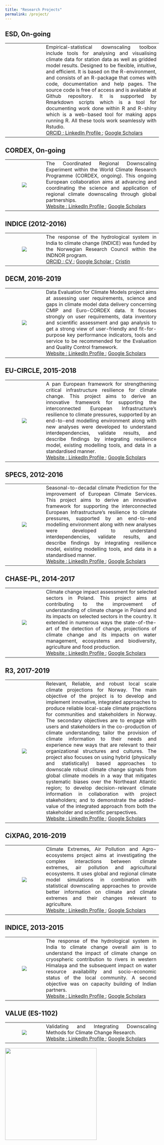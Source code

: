 ```yaml
---
title: "Research Projects"
permalink: /project/
---
```



## ESD, On-going
<table>
 <tr>
  <td width="25%" ><center> <img src=""/> </center></td>
  <td align="justify">
  Empirical-statistical downscaling toolbox include tools for analysing and visualising climate data for station data as well as gridded model results. Designed to be flexible, intuitive, and efficient. It is based on the R-environment, and consists of an R-package that comes with code, documentation and help pages. The source code is free of access and is available at Github repository. It is supported by Rmarkdown scripts which is a tool for documenting work done within R and R-shiny which is a web-based tool for making apps running R. All these tools work seamlessly with Rstudio.
<br>
 <a href=""> ORCID </a>;<a href=""> LinkedIn Profile </a>; <a href=""> Google Scholars </a>
 </td>
 </tr>
 </table>

## CORDEX, On-going
<table>
 <tr>
  <td width="25%" ><center> <img src="https://cordex.org/wp-content/themes/rt_callisto/custom/images/CORDEX_Variant%202_eeva%20-%20whiteCordexLine2Africa.png"/> </center></td>
  <td align="justify">
The Coordinated Regional Downscaling Experiment within the World Climate Research Programme (CORDEX, ongoing). This ongoing European collaboration aims at advancing and coordinating the science and application of regional climate downscaling through global partnerships. 
<br>
 <a href="http://www.cordex.org/"> Website </a>;<a href=""> LinkedIn Profile </a>; <a href=""> Google Scholars </a>
 </td>
 </tr>
 </table>

## INDICE (2012-2016)
<table>
 <tr>
  <td width="25%" ><center> <img src="https://www.nve.no/Media/3454/indice-logo.jpg?width=201&height=168"/> </center></td>
  <td align="justify">
 The response of the hydrological system in India to climate change (INDICE) was funded by the Norwegian Research Council within the INDNOR program.
  <br>
 <a href="https://orcid.org/0000-0002-5969-4508"> ORCID </a>;<a href="https://docs.google.com/document/d/14Vnfk0DuEwSPCJgnTAwzx1woqk4TWoivlrS7tBFU2SA/edit?usp=sharing"> CV </a>; <a href="https://scholar.google.com/citations?user=KYAUZL4AAAAJ&hl=no"> Google Scholar </a>; <a href="https://app.cristin.no/search.jsf?t=%22Rasmus%20Benestad%22"> Cristin </a>
 </td>
 </tr>
 </table>



## DECM, 2016-2019
<table>
 <tr>
  <td width="25%" ><center> <img src="https://decm.copernicus-climate.eu/DECM_dashboard.png"/> </center></td>
  <td align="justify">
  Data Evaluation for Climate Models project aims at assessing user requirements, science and gaps in climate model data delivery concerning CMIP and Euro-CORDEX data. It focuses strongly on user requirements, data inventory and scientific assessment and gap analysis to get a strong view of user-friendly and fit-for-purpose key performance indicators, tools and service to be recommended for the Evaluation and Quality Control framework.<br>
 <a href="https://climate.copernicus.eu/data-evaluation-climate-models"> Website </a>;<a href=""> LinkedIn Profile </a>; <a href=""> Google Scholars </a>
 </td>
 </tr>
 </table>

## EU-CIRCLE,  2015-2018
<table>
 <tr>
  <td width="25%" ><center> <img src="https://www.eu-circle.eu/wp-content/uploads/2016/05/logo_400x400.jpg"/> </center></td>
  <td align="justify">
  A pan European framework for strengthening critical infrastructure resilience for climate change. This project aims to derive an innovative framework for supporting the interconnected European Infrastructure’s resilience to climate pressures, supported by an end-to-end modelling environment along with new analyses were developed to understand interdependencies, validate results, and describe findings by integrating resilience model, existing modelling tools, and data in a standardised manner.<br>
 <a href="www.eu-circle.eu/"> Website </a>;<a href=""> LinkedIn Profile </a>; <a href=""> Google Scholars </a>
 </td>
 </tr>
 </table>

## SPECS, 2012-2016
<table>
 <tr>
  <td width="25%" ><center> <img src="http://www.specs-fp7.eu/sites/default/files/320px-SPECS_Logo_transparent_v12_0.png"/> </center></td>
  <td align="justify">
  Seasonal-to-decadal climate Prediction for the improvement of European Climate Services. This project aims to derive an innovative framework for supporting the interconnected European Infrastructure’s resilience to climate pressures, supported by an end-to-end modelling environment along with new analyses were developed to understand interdependencies, validate results, and describe findings by integrating resilience model, existing modelling tools, and data in a standardised manner.<br>
 <a href="www.eu-circle.eu/"> Website </a>;<a href=""> LinkedIn Profile </a>; <a href=""> Google Scholars </a>
 </td>
 </tr>
 </table>

## CHASE-PL, 2014-2017
<table>
 <tr>
  <td width="25%" ><center> <img src="http://serwer1557491.home.pl/autoinstalator/wordpress/wp-content/uploads/2015/09/cropped-strona-logo_2.jpg"/> </center></td>
  <td align="justify">
  Climate change impact assessment for selected sectors in Poland. This project aims at contributing to the improvement of understanding of climate change in Poland and its impacts on selected sectors in the country. It extended in numerous ways the state-of-the-art of the detection of change, projections of climate change and its impacts on water management, ecosystems and biodiversity, agriculture and food production.<br>
 <a href="http://chase-pl.pl/"> Website </a>;<a href=""> LinkedIn Profile </a>; <a href=""> Google Scholars </a>
 </td>
 </tr>
 </table>

## R3, 2017-2019
<table>
 <tr>
  <td width="25%" ><center> <img src="https://sites.google.com/view/r3-climate/home?authuser=0"/> </center></td>
  <td align="justify">
Relevant, Reliable, and robust local scale climate projections for Norway. The main objective of the project is to develop and implement innovative, integrated approaches to produce reliable local-scale climate projections for communities and stakeholders in Norway. The secondary objectives are to engage with users and stakeholders in the co-production of climate understanding; tailor the provision of climate information to their needs and experience new ways that are relevant to their organizational structures and cultures. The project also focuses on using hybrid (physically and statistically) based approaches to downscale robust climate change signals from global climate models in a way that mitigates systematic biases over the Northeast Atlantic region; to develop decision-relevant climate information in collaboration with project stakeholders; and to demonstrate the added-value of the integrated approach from both the stakeholder and scientific perspectives.<br>
 <a href="https://lh5.googleusercontent.com/NrJjmpfe5pHIj1OHUgb2dwcxXWTxH4g4rjh8BmjqcC8UU91w7coYcPzTaAeEimKIbEaHng=w16383"> Website </a>;<a href=""> LinkedIn Profile </a>; <a href=""> Google Scholars </a>
 </td>
 </tr>
 </table>

## CiXPAG, 2016-2019
<table>
 <tr>
  <td width="25%" ><center> <img src="https://cicero.oslo.no/posts/e0f4ee64d5ac8ab40b716866e939feef/image"/> </center></td>
  <td align="justify">
Climate Extremes, Air Pollution and Agro-ecosystems project aims at  investigating the complex interactions between climate extremes, air pollution and agricultural ecosystems. It uses global and regional climate model simulations in combination with statistical downscaling approaches to provide better information on climate and climate extremes and their changes relevant to agriculture. <br>
 <a href="https://cicero.oslo.no/en/posts/projects/cixpag-interaction-of-climate-extremes-air-pollution-and-agro-ecosystems"> Website </a>;<a href=""> LinkedIn Profile </a>; <a href=""> Google Scholars </a>
 </td>
 </tr>
 </table>

## INDICE, 2013-2015
<table>
 <tr>
  <td width="25%" ><center> <img src="http://www.specs-fp7.eu/sites/default/files/320px-SPECS_Logo_transparent_v12_0.png"/> </center></td>
  <td align="justify">
  The response of the hydrological system in India to climate change overall aim is to understand the impact of climate change on cryospheric contribution to rivers in western Himalaya and the subsequent impact on water resource availability and socio-economic status of the local community. A second objective was on capacity building of Indian partners.<br>
 <a href="https://cicero.oslo.no/en/posts/projects/cixpag-interaction-of-climate-extremes-air-pollution-and-agro-ecosystems"> Website </a>;<a href=""> LinkedIn Profile </a>; <a href=""> Google Scholars </a>
 </td>
 </tr>
 </table>

## VALUE (ES-1102) 
<table>
 <tr>
  <td width="25%" ><center> <img src="http://www.specs-fp7.eu/sites/default/files/320px-SPECS_Logo_transparent_v12_0.png"/> </center></td>
  <td align="justify">
  Validating and Integrating Downscaling Methods for Climate Change Research. 
    <br>
 <a href="http://www.cost.eu/COST_Actions/essem/ES1102"> Website </a>;<a href=""> LinkedIn Profile </a>; <a href=""> Google Scholars </a>
 </td>
 </tr>
 </table>

<img src="https://metno.github.io/mk-website/assets/images/Met_RGB_Horisontal_ENG.jpg" width="300"/>
